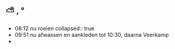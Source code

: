 ## ⛅ , °
- 08:12 nu roeien
  collapsed:: true
- 09:51 nu afwassen en aankleden tot 10:30, daarna Veerkamp
-